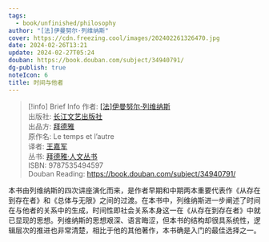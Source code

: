 ```yaml
---
tags:
  - book/unfinished/philosophy
author: "[法]伊曼努尔·列维纳斯"
cover: https://cdn.freezing.cool/images/202402261326470.jpg
date: 2024-02-26T13:21
update: 2024-02-27T05:24
douban: https://book.douban.com/subject/34940791/
dg-publish: true
noteIcon: 6
title: 时间与他者
---
```

>[!info] Brief Info
>作者: [[法]伊曼努尔·列维纳斯](https://book.douban.com/search/%E4%BC%8A%E6%9B%BC%E5%8A%AA%E5%B0%94%C2%B7%E5%88%97%E7%BB%B4%E7%BA%B3%E6%96%AF)  
>出版社: [长江文艺出版社](https://book.douban.com/press/2807)  
>出品方: [拜德雅](https://book.douban.com/producers/66)  
>原作名: Le temps et l’autre  
>译者: [王嘉军](https://book.douban.com/author/4617751)  
>丛书: [拜德雅·人文丛书](https://book.douban.com/series/30521)  
>ISBN: 9787535494597  
>Douban Reading: https://book.douban.com/subject/34940791/

本书由列维纳斯的四次讲座演化而来，是作者早期和中期两本重要代表作《从存在到存在者》和《总体与无限》之间的过渡。在本书中，列维纳斯进一步阐述了时间在与他者的关系中的生成，时间性即社会关系本身这一在《从存在到存在者》中就已显现的思想。列维纳斯的思想艰深、语言晦涩，但本书的结构却很具系统性，逻辑层次的推进也非常清楚，相比于他的其他著作，本书确是入门的最佳选择之一。